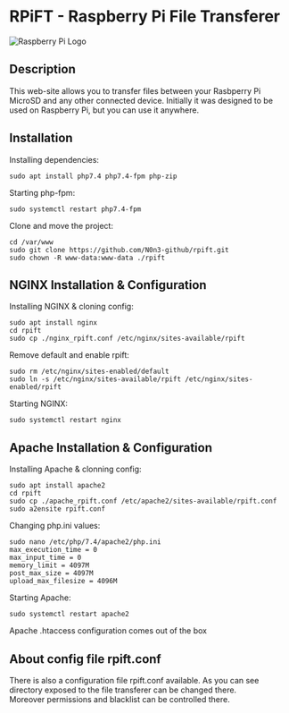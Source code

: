 # RPiFT - Raspberry Pi File Transferer
![Raspberry Pi Logo](favicon.ico)
## Description
This web-site allows you to transfer files between your Rasbperry Pi MicroSD and any other connected device. Initially it was designed to be used on Raspberry Pi, but you can use it anywhere.

## Installation
Installing dependencies:
```
sudo apt install php7.4 php7.4-fpm php-zip
```
Starting php-fpm:
```
sudo systemctl restart php7.4-fpm
```
Clone and move the project:
```
cd /var/www
sudo git clone https://github.com/N0n3-github/rpift.git
sudo chown -R www-data:www-data ./rpift
```

## NGINX Installation & Configuration
Installing NGINX & cloning config:
```
sudo apt install nginx
cd rpift
sudo cp ./nginx_rpift.conf /etc/nginx/sites-available/rpift
```
Remove default and enable rpift:
```
sudo rm /etc/nginx/sites-enabled/default
sudo ln -s /etc/nginx/sites-available/rpift /etc/nginx/sites-enabled/rpift
```
Starting NGINX:
```
sudo systemctl restart nginx
```

## Apache Installation & Configuration
Installing Apache & clonning config:
```
sudo apt install apache2
cd rpift
sudo cp ./apache_rpift.conf /etc/apache2/sites-available/rpift.conf
sudo a2ensite rpift.conf
```
Changing php.ini values:
```
sudo nano /etc/php/7.4/apache2/php.ini
max_execution_time = 0
max_input_time = 0
memory_limit = 4097M
post_max_size = 4097M
upload_max_filesize = 4096M
```
Starting Apache:
```
sudo systemctl restart apache2
```
Apache .htaccess configuration comes out of the box

## About config file rpift.conf
There is also a configuration file rpift.conf available. As you can see directory exposed to the file transferer can be changed there.  
Moreover permissions and blacklist can be controlled there.
